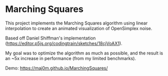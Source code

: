 # Marching Squares

This project implements the Marching Squares algorithm using linear interpolation to create an animated visualization of OpenSimplex noise.

Based off Daniel Shiffman's implementation (https://editor.p5js.org/codingtrain/sketches/18cjVoAX1).

My goal was to optimize the algorithm as much as possible, and the result is an ~5x increase in performance (from my limited benchmarks).

Demo: https://maj0m.github.io/MarchingSquares/
